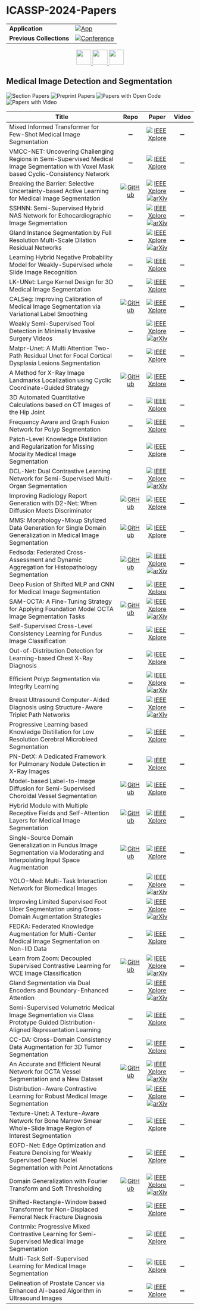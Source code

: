 # ICASSP-2024-Papers

<table>
    <tr>
        <td><strong>Application</strong></td>
        <td>
            <a href="https://huggingface.co/spaces/DmitryRyumin/NewEraAI-Papers" style="float:left;">
                <img src="https://img.shields.io/badge/🤗-NewEraAI--Papers-FFD21F.svg" alt="App" />
            </a>
        </td>
    </tr>
    <tr>
        <td><strong>Previous Collections</strong></td>
        <td>
            <a href="https://github.com/DmitryRyumin/ICASSP-2023-24-Papers/blob/main/README_2023.md">
                <img src="http://img.shields.io/badge/ICASSP-2023-0073AE.svg" alt="Conference">
            </a>
        </td>
    </tr>
</table>

<div align="center">
    <a href="https://github.com/DmitryRyumin/ICASSP-2023-24-Papers/blob/main/sections/2024/main/MMSP-P2.md">
        <img src="https://cdn.jsdelivr.net/gh/DmitryRyumin/NewEraAI-Papers@main/images/left.svg" width="40" alt="" />
    </a>
    <a href="https://github.com/DmitryRyumin/ICASSP-2023-24-Papers/">
        <img src="https://cdn.jsdelivr.net/gh/DmitryRyumin/NewEraAI-Papers@main/images/home.svg" width="40" alt="" />
    </a>
    <a href="https://github.com/DmitryRyumin/ICASSP-2023-24-Papers/blob/main/sections/2024/main/IFS-P3.md">
        <img src="https://cdn.jsdelivr.net/gh/DmitryRyumin/NewEraAI-Papers@main/images/right.svg" width="40" alt="" />
    </a>
</div>

## Medical Image Detection and Segmentation

![Section Papers](https://img.shields.io/badge/Section%20Papers-45-42BA16) ![Preprint Papers](https://img.shields.io/badge/Preprint%20Papers-15-b31b1b) ![Papers with Open Code](https://img.shields.io/badge/Papers%20with%20Open%20Code-11-1D7FBF) ![Papers with Video](https://img.shields.io/badge/Papers%20with%20Video-0-FF0000)

| **Title** | **Repo** | **Paper** | **Video** |
|-----------|:--------:|:---------:|:---------:|
| Mixed Informed Transformer for Few-Shot Medical Image Segmentation | :heavy_minus_sign: | [![IEEE Xplore](https://img.shields.io/badge/IEEE-10448512-E4A42C.svg)](https://ieeexplore.ieee.org/document/10448512) | :heavy_minus_sign: |
| VMCC-NET: Uncovering Challenging Regions in Semi-Supervised Medical Image Segmentation with Voxel Mask based Cyclic-Consistency Network | :heavy_minus_sign: | [![IEEE Xplore](https://img.shields.io/badge/IEEE-10447266-E4A42C.svg)](https://ieeexplore.ieee.org/document/10447266) | :heavy_minus_sign: |
| Breaking the Barrier: Selective Uncertainty-based Active Learning for Medical Image Segmentation | [![GitHub](https://img.shields.io/github/stars/HelenMa9998/Selective_Uncertainty_AL?style=flat)](https://github.com/HelenMa9998/Selective_Uncertainty_AL) | [![IEEE Xplore](https://img.shields.io/badge/IEEE-10446026-E4A42C.svg)](https://ieeexplore.ieee.org/document/10446026) <br /> [![arXiv](https://img.shields.io/badge/arXiv-2401.16298-b31b1b.svg)](https://arxiv.org/abs/2401.16298) | :heavy_minus_sign: |
| SSHNN: Semi-Supervised Hybrid NAS Network for Echocardiographic Image Segmentation | :heavy_minus_sign: | [![IEEE Xplore](https://img.shields.io/badge/IEEE-10446167-E4A42C.svg)](https://ieeexplore.ieee.org/document/10446167) <br /> [![arXiv](https://img.shields.io/badge/arXiv-2309.04672-b31b1b.svg)](https://arxiv.org/abs/2309.04672) | :heavy_minus_sign: |
| Gland Instance Segmentation by Full Resolution Multi-Scale Dilation Residual Networks | :heavy_minus_sign: | [![IEEE Xplore](https://img.shields.io/badge/IEEE-10448055-E4A42C.svg)](https://ieeexplore.ieee.org/document/10448055) <br /> [![arXiv](https://img.shields.io/badge/arXiv-2401.15990-b31b1b.svg)](https://arxiv.org/abs/2401.15990) | :heavy_minus_sign: |
| Learning Hybrid Negative Probability Model for Weakly-Supervised whole Slide Image Recognition | :heavy_minus_sign: | [![IEEE Xplore](https://img.shields.io/badge/IEEE-10448100-E4A42C.svg)](https://ieeexplore.ieee.org/document/10448100) | :heavy_minus_sign: |
| LK-UNet: Large Kernel Design for 3D Medical Image Segmentation | :heavy_minus_sign: | [![IEEE Xplore](https://img.shields.io/badge/IEEE-10446818-E4A42C.svg)](https://ieeexplore.ieee.org/document/10446818) | :heavy_minus_sign: |
| CALSeg: Improving Calibration of Medical Image Segmentation via Variational Label Smoothing | [![GitHub](https://img.shields.io/github/stars/Guoxt/CALSeg?style=flat)](https://github.com/Guoxt/CALSeg) | [![IEEE Xplore](https://img.shields.io/badge/IEEE-10446030-E4A42C.svg)](https://ieeexplore.ieee.org/document/10446030) | :heavy_minus_sign: |
| Weakly Semi-Supervised Tool Detection in Minimally Invasive Surgery Videos | :heavy_minus_sign: | [![IEEE Xplore](https://img.shields.io/badge/IEEE-10445821-E4A42C.svg)](https://ieeexplore.ieee.org/document/10445821) <br /> [![arXiv](https://img.shields.io/badge/arXiv-2401.02791-b31b1b.svg)](https://arxiv.org/abs/2401.02791) | :heavy_minus_sign: |
| Matpr-Unet: A Multi Attention Two-Path Residual Unet for Focal Cortical Dysplasia Lesions Segmentation | :heavy_minus_sign: | [![IEEE Xplore](https://img.shields.io/badge/IEEE-10447856-E4A42C.svg)](https://ieeexplore.ieee.org/document/10447856) | :heavy_minus_sign: |
| A Method for X-Ray Image Landmarks Localization using Cyclic Coordinate-Guided Strategy | [![GitHub](https://img.shields.io/github/stars/switch626/CCG-CL?style=flat)](https://github.com/switch626/CCG-CL) | [![IEEE Xplore](https://img.shields.io/badge/IEEE-10447512-E4A42C.svg)](https://ieeexplore.ieee.org/document/10447512) | :heavy_minus_sign: |
| 3D Automated Quantitative Calculations based on CT Images of the Hip Joint | :heavy_minus_sign: | [![IEEE Xplore](https://img.shields.io/badge/IEEE-10446215-E4A42C.svg)](https://ieeexplore.ieee.org/document/10446215) | :heavy_minus_sign: |
| Frequency Aware and Graph Fusion Network for Polyp Segmentation | :heavy_minus_sign: | [![IEEE Xplore](https://img.shields.io/badge/IEEE-10446687-E4A42C.svg)](https://ieeexplore.ieee.org/document/10446687) | :heavy_minus_sign: |
| Patch-Level Knowledge Distillation and Regularization for Missing Modality Medical Image Segmentation | :heavy_minus_sign: | [![IEEE Xplore](https://img.shields.io/badge/IEEE-10448218-E4A42C.svg)](https://ieeexplore.ieee.org/document/10448218) | :heavy_minus_sign: |
| DCL-Net: Dual Contrastive Learning Network for Semi-Supervised Multi-Organ Segmentation | :heavy_minus_sign: | [![IEEE Xplore](https://img.shields.io/badge/IEEE-10447495-E4A42C.svg)](https://ieeexplore.ieee.org/document/10447495) <br /> [![arXiv](https://img.shields.io/badge/arXiv-2403.03512-b31b1b.svg)](https://arxiv.org/abs/2403.03512) | :heavy_minus_sign: |
| Improving Radiology Report Generation with D2-Net: When Diffusion Meets Discriminator | [![GitHub](https://img.shields.io/github/stars/switch626/CCG-CL?style=flat)](https://github.com/switch626/CCG-CL) | [![IEEE Xplore](https://img.shields.io/badge/IEEE-10448326-E4A42C.svg)](https://ieeexplore.ieee.org/document/10448326) | :heavy_minus_sign: |
| MMS: Morphology-Mixup Stylized Data Generation for Single Domain Generalization in Medical Image Segmentation | [![GitHub](https://img.shields.io/github/stars/xiaochenhehub/MMS?style=flat)](https://github.com/xiaochenhehub/MMS) | [![IEEE Xplore](https://img.shields.io/badge/IEEE-10448305-E4A42C.svg)](https://ieeexplore.ieee.org/document/10448305) | :heavy_minus_sign: |
| Fedsoda: Federated Cross-Assessment and Dynamic Aggregation for Histopathology Segmentation | [![GitHub](https://img.shields.io/github/stars/yuanzhang7/FedSODA?style=flat)](https://github.com/yuanzhang7/FedSODA) | [![IEEE Xplore](https://img.shields.io/badge/IEEE-10447912-E4A42C.svg)](https://ieeexplore.ieee.org/document/10447912) <br /> [![arXiv](https://img.shields.io/badge/arXiv-2312.12824-b31b1b.svg)](https://arxiv.org/abs/2312.12824) | :heavy_minus_sign: |
| Deep Fusion of Shifted MLP and CNN for Medical Image Segmentation | :heavy_minus_sign: | [![IEEE Xplore](https://img.shields.io/badge/IEEE-10446716-E4A42C.svg)](https://ieeexplore.ieee.org/document/10446716) | :heavy_minus_sign: |
| SAM-OCTA: A Fine-Tuning Strategy for Applying Foundation Model OCTA Image Segmentation Tasks | [![GitHub](https://img.shields.io/github/stars/ShellRedia/SAM-OCTA?style=flat)](https://github.com/ShellRedia/SAM-OCTA) | [![IEEE Xplore](https://img.shields.io/badge/IEEE-10446904-E4A42C.svg)](https://ieeexplore.ieee.org/document/10446904) <br /> [![arXiv](https://img.shields.io/badge/arXiv-2309.11758-b31b1b.svg)](https://arxiv.org/abs/2309.11758) | :heavy_minus_sign: |
| Self-Supervised Cross-Level Consistency Learning for Fundus Image Classification | :heavy_minus_sign: | [![IEEE Xplore](https://img.shields.io/badge/IEEE-10448211-E4A42C.svg)](https://ieeexplore.ieee.org/document/10448211) | :heavy_minus_sign: |
| Out-of-Distribution Detection for Learning-based Chest X-Ray Diagnosis | :heavy_minus_sign: | [![IEEE Xplore](https://img.shields.io/badge/IEEE-10447414-E4A42C.svg)](https://ieeexplore.ieee.org/document/10447414) | :heavy_minus_sign: |
| Efficient Polyp Segmentation via Integrity Learning | :heavy_minus_sign: | [![IEEE Xplore](https://img.shields.io/badge/IEEE-10446673-E4A42C.svg)](https://ieeexplore.ieee.org/document/10446673) <br /> [![arXiv](https://img.shields.io/badge/arXiv-2309.08234-b31b1b.svg)](https://arxiv.org/abs/2309.08234) | :heavy_minus_sign: |
| Breast Ultrasound Computer-Aided Diagnosis using Structure-Aware Triplet Path Networks | :heavy_minus_sign: | [![IEEE Xplore](https://img.shields.io/badge/IEEE-10445975-E4A42C.svg)](https://ieeexplore.ieee.org/document/10445975) <br /> [![arXiv](https://img.shields.io/badge/arXiv-2309.08234-b31b1b.svg)](https://arxiv.org/abs/2309.08234) | :heavy_minus_sign: |
| Progressive Learning based Knowledge Distillation for Low Resolution Cerebral Microbleed Segmentation | :heavy_minus_sign: | [![IEEE Xplore](https://img.shields.io/badge/IEEE-10447006-E4A42C.svg)](https://ieeexplore.ieee.org/document/10447006) | :heavy_minus_sign: |
| PN-DetX: A Dedicated Framework for Pulmonary Nodule Detection in X-Ray Images | :heavy_minus_sign: | [![IEEE Xplore](https://img.shields.io/badge/IEEE-10446046-E4A42C.svg)](https://ieeexplore.ieee.org/document/10446046) | :heavy_minus_sign: |
| Model-based Label-to-Image Diffusion for Semi-Supervised Choroidal Vessel Segmentation | [![GitHub](https://img.shields.io/github/stars/nicetomeetu21/MLD?style=flat)](https://github.com/nicetomeetu21/MLD) | [![IEEE Xplore](https://img.shields.io/badge/IEEE-10448431-E4A42C.svg)](https://ieeexplore.ieee.org/document/10448431) | :heavy_minus_sign: |
| Hybrid Module with Multiple Receptive Fields and Self-Attention Layers for Medical Image Segmentation | [![GitHub](https://img.shields.io/github/stars/cicailalala/AERFNet?style=flat)](https://github.com/cicailalala/AERFNet) | [![IEEE Xplore](https://img.shields.io/badge/IEEE-10445854-E4A42C.svg)](https://ieeexplore.ieee.org/document/10445854) | :heavy_minus_sign: |
| Single-Source Domain Generalization in Fundus Image Segmentation via Moderating and Interpolating Input Space Augmentation | [![GitHub](https://img.shields.io/github/stars/BPYap/RCSi?style=flat)](https://github.com/BPYap/RCSi) | [![IEEE Xplore](https://img.shields.io/badge/IEEE-10447741-E4A42C.svg)](https://ieeexplore.ieee.org/document/10447741) | :heavy_minus_sign: |
| YOLO-Med: Multi-Task Interaction Network for Biomedical Images | :heavy_minus_sign: | [![IEEE Xplore](https://img.shields.io/badge/IEEE-10446165-E4A42C.svg)](https://ieeexplore.ieee.org/document/10446165) <br /> [![arXiv](https://img.shields.io/badge/arXiv-2403.00245-b31b1b.svg)](https://arxiv.org/abs/2403.00245) | :heavy_minus_sign: |
| Improving Limited Supervised Foot Ulcer Segmentation using Cross-Domain Augmentation Strategies | :heavy_minus_sign: | [![IEEE Xplore](https://img.shields.io/badge/IEEE-10446498-E4A42C.svg)](https://ieeexplore.ieee.org/document/10446498) <br /> [![arXiv](https://img.shields.io/badge/arXiv-2401.08422-b31b1b.svg)](https://arxiv.org/abs/2401.08422) | :heavy_minus_sign: |
| FEDKA: Federated Knowledge Augmentation for Multi-Center Medical Image Segmentation on Non-IID Data | :heavy_minus_sign: | [![IEEE Xplore](https://img.shields.io/badge/IEEE-10445902-E4A42C.svg)](https://ieeexplore.ieee.org/document/10445902) | :heavy_minus_sign: |
| Learn from Zoom: Decoupled Supervised Contrastive Learning for WCE Image Classification | [![GitHub](https://img.shields.io/github/stars/Qiukunpeng/DSCL?style=flat)](https://github.com/Qiukunpeng/DSCL) | [![IEEE Xplore](https://img.shields.io/badge/IEEE-10446260-E4A42C.svg)](https://ieeexplore.ieee.org/document/10446260) <br /> [![arXiv](https://img.shields.io/badge/arXiv-2401.05771-b31b1b.svg)](https://arxiv.org/abs/2401.05771) | :heavy_minus_sign: |
| Gland Segmentation via Dual Encoders and Boundary-Enhanced Attention | :heavy_minus_sign: | [![IEEE Xplore](https://img.shields.io/badge/IEEE-10447267-E4A42C.svg)](https://ieeexplore.ieee.org/document/10447267) <br /> [![arXiv](https://img.shields.io/badge/arXiv-2401.15990-b31b1b.svg)](https://arxiv.org/abs/2401.15990) | :heavy_minus_sign: |
| Semi-Supervised Volumetric Medical Image Segmentation via Class Prototype Guided Distribution-Aligned Representation Learning | :heavy_minus_sign: | [![IEEE Xplore](https://img.shields.io/badge/IEEE-10446473-E4A42C.svg)](https://ieeexplore.ieee.org/document/10446473) | :heavy_minus_sign: |
| CC-DA: Cross-Domain Consistency Data Augmentation for 3D Tumor Segmentation | :heavy_minus_sign: | [![IEEE Xplore](https://img.shields.io/badge/IEEE-10446129-E4A42C.svg)](https://ieeexplore.ieee.org/document/10446129) | :heavy_minus_sign: |
| An Accurate and Efficient Neural Network for OCTA Vessel Segmentation and a New Dataset | [![GitHub](https://img.shields.io/github/stars/nhjydywd/OCTA-FRNet?style=flat)](https://github.com/nhjydywd/OCTA-FRNet) | [![IEEE Xplore](https://img.shields.io/badge/IEEE-10447708-E4A42C.svg)](https://ieeexplore.ieee.org/document/10447708) <br /> [![arXiv](https://img.shields.io/badge/arXiv-2309.09483-b31b1b.svg)](https://arxiv.org/abs/2309.09483) | :heavy_minus_sign: |
| Distribution-Aware Contrastive Learning for Robust Medical Image Segmentation | :heavy_minus_sign: | [![IEEE Xplore](https://img.shields.io/badge/IEEE-10446000-E4A42C.svg)](https://ieeexplore.ieee.org/document/10446000) <br /> [![arXiv](https://img.shields.io/badge/arXiv-2208.03808-b31b1b.svg)](https://arxiv.org/abs/2208.03808) | :heavy_minus_sign: |
| Texture-Unet: A Texture-Aware Network for Bone Marrow Smear Whole-Slide Image Region of Interest Segmentation | :heavy_minus_sign: | [![IEEE Xplore](https://img.shields.io/badge/IEEE-10447261-E4A42C.svg)](https://ieeexplore.ieee.org/document/10447261) | :heavy_minus_sign: |
| EOFD-Net: Edge Optimization and Feature Denoising for Weakly Supervised Deep Nuclei Segmentation with Point Annotations | :heavy_minus_sign: | [![IEEE Xplore](https://img.shields.io/badge/IEEE-10448142-E4A42C.svg)](https://ieeexplore.ieee.org/document/10448142) | :heavy_minus_sign: |
| Domain Generalization with Fourier Transform and Soft Thresholding | [![GitHub](https://img.shields.io/github/stars/phy710/ICASSP2024-FDG-ST?style=flat)](https://github.com/phy710/ICASSP2024-FDG-ST) | [![IEEE Xplore](https://img.shields.io/badge/IEEE-10446303-E4A42C.svg)](https://ieeexplore.ieee.org/document/10446303) <br /> [![arXiv](https://img.shields.io/badge/arXiv-2309.09866-b31b1b.svg)](https://arxiv.org/abs/2309.09866) | :heavy_minus_sign: |
| Shifted-Rectangle-Window based Transformer for Non-Displaced Femoral Neck Fracture Diagnosis | :heavy_minus_sign: | [![IEEE Xplore](https://img.shields.io/badge/IEEE-10446085-E4A42C.svg)](https://ieeexplore.ieee.org/document/10446085) | :heavy_minus_sign: |
| Contrmix: Progressive Mixed Contrastive Learning for Semi-Supervised Medical Image Segmentation | :heavy_minus_sign: | [![IEEE Xplore](https://img.shields.io/badge/IEEE-10447013-E4A42C.svg)](https://ieeexplore.ieee.org/document/10447013) | :heavy_minus_sign: |
| Multi-Task Self-Supervised Learning for Medical Image Segmentation | :heavy_minus_sign: | [![IEEE Xplore](https://img.shields.io/badge/IEEE-10447330-E4A42C.svg)](https://ieeexplore.ieee.org/document/10447330) | :heavy_minus_sign: |
| Delineation of Prostate Cancer via Enhanced AI-based Algorithm in Ultrasound Images | :heavy_minus_sign: | [![IEEE Xplore](https://img.shields.io/badge/IEEE-10446346-E4A42C.svg)](https://ieeexplore.ieee.org/document/10446346) | :heavy_minus_sign: |
